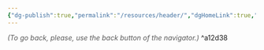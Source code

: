 ```yaml
---
{"dg-publish":true,"permalink":"/resources/header/","dgHomeLink":true,"dgPassFrontmatter":false,"dgShowBacklinks":false,"dgShowLocalGraph":false,"dgShowInlineTitle":false}
---
```


<font color="#595959">*(To go back, please, use the back button of the navigator.)*</font> 
^a12d38

